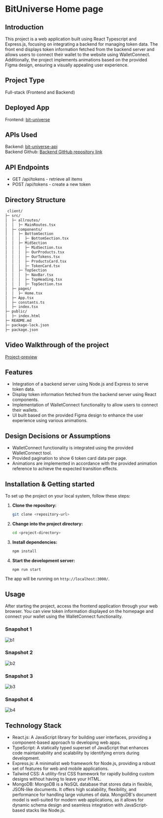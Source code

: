 # BitUniverse Home page

## Introduction
This project is a web application built using React Typescript and Express.js, focusing on integrating a backend for managing token data. The front end displays token information fetched from the backend server and allows users to connect their wallet to the website using WalletConnect. Additionally, the project implements animations based on the provided Figma design, ensuring a visually appealing user experience.

## Project Type
Full-stack (Frontend and Backend)
 
## Deployed App
 Frontend: [bit-universe](https://bituniverse-jk.vercel.app/)
## APIs Used
Backend: [bit-universe-api](https://bituniverse-api-template.onrender.com/)
<br/>
Backend Github: [Backend GitHub repository link](https://github.com/jurikalita011/bitUniverse-api-template)
## API Endpoints

* GET /api/tokens - retrieve all items
* POST /api/tokens - create a new token
 
 ## Directory Structure
```bash
 client/
├─ src/
│  ├─ allroutes/
│  │  ├─ MainRoutes.tsx
│  ├─ components/
│  │  ├─ BottomSection
│  │  │  ├─ BottomSection.tsx
│  │  ├─ MidSection
│  │  │  ├─ MidSection.tsx
│  │  │  ├─ OurProducts.tsx
│  │  │  ├─ OurTokens.tsx
│  │  │  ├─ ProductsCard.tsx
│  │  │  ├─ TokenCard.tsx
│  │  ├─ TopSection
│  │  │  ├─ NavBar.tsx
│  │  │  ├─ TopHeading.tsx
│  │  │  ├─ TopSection.tsx
│  ├─ pages/
│  │  ├─ Home.tsx
│  ├─ App.tsx
│  ├─ constants.ts
│  ├─ index.tsx
├─ public/
│  ├─ index.html
├─ README.md
├─ package-lock.json
├─ package.json
```
## Video Walkthrough of the project
[Project-preview](https://drive.google.com/file/d/1f_V3ZRMdoxf3GAO_IkY29Vv-VMk3yXiE/view?usp=sharing)
## Features
* Integration of a backend server using Node.js and Express to serve token data.
* Display token information fetched from the backend server using React components.
* Implementation of WalletConnect functionality to allow users to connect their wallets.
* UI built based on the provided Figma design to enhance the user experience using various animations.
## Design Decisions or Assumptions
* WalletConnect functionality is integrated using the provided WalletConnect tool.
* Provided pagination to show 6 token card data per page.
* Animations are implemented in accordance with the provided animation reference to achieve the expected transition effects.

## Installation & Getting started
To set up the project on your local system, follow these steps:

1. **Clone the repository:**
   ```bash
   git clone <repository-url>
   
2. **Change into the project directory:**
   ```bash
   cd <project-directory>
   
3. **Install dependencies:**
   ```bash
   npm install
   
4. **Start the development server:**
   ```bash
   npm run start

The app will be running on `http://localhost:3000/`.

## Usage
After starting the project, access the frontend application through your web browser. You can view token information displayed on the homepage and connect your wallet using the WalletConnect functionality.
### Snapshot 1

 
![b1](https://github.com/jurikalita011/Juri-Kalita-Frontend-Developer/assets/68116821/9cae162e-0da4-49b0-af61-c0f05bf319af)



### Snapshot 2

![b2](https://github.com/jurikalita011/Juri-Kalita-Frontend-Developer/assets/68116821/5b22e0a9-ac4a-4afa-8d30-73cddd7917ab)

### Snapshot 3

![b3](https://github.com/jurikalita011/Juri-Kalita-Frontend-Developer/assets/68116821/753ed91c-bdd2-4fb9-be3f-382d1336004b)

### Snapshot 4

![b4](https://github.com/jurikalita011/Juri-Kalita-Frontend-Developer/assets/68116821/e8fa68f6-b60b-42bb-914d-ca3d8fd79769)


## Technology Stack
* React.js: A JavaScript library for building user interfaces, providing a component-based approach to developing web apps.
* TypeScript: A statically typed superset of JavaScript that enhances code maintainability and scalability by identifying errors during development.
* Express.js: A minimalist web framework for Node.js, providing a robust set of features for web and mobile applications.
* Tailwind CSS: A utility-first CSS framework for rapidly building custom designs without having to leave your HTML.
* MongoDB: MongoDB is a NoSQL database that stores data in flexible, JSON-like documents. It offers high scalability, flexibility, and performance for handling large volumes of data. MongoDB's document model is well-suited for modern web applications, as it allows for dynamic schema design and seamless integration with JavaScript-based stacks like Node.js.
